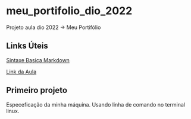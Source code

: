 # meu_portifolio_dio_2022
Projeto aula dio 2022 -> Meu Portifólio

## Links Úteis
[Sintaxe Basica Markdown](https://www.markdownguide.org/basic-syntax/)

[Link da Aula](https://web.dio.me/lab/criando-seu-primeiro-repositorio-no-github-para-compartilhar-seu-progresso/learning/e714fb1c-4990-4c47-99a5-d97703e40b4d)

## Primeiro projeto
Especeficação da minha máquina. Usando linha de comando no terminal linux.
